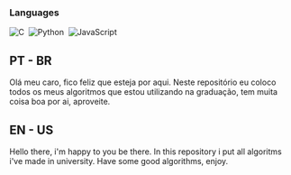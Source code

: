 ### Languages
![C](https://img.shields.io/badge/C-00599C?style=for-the-badge&logo=c&logoColor=white)&nbsp;
![Python](https://img.shields.io/badge/Python-14354C?style=for-the-badge&logo=python&logoColor=white)&nbsp;
![JavaScript](https://img.shields.io/badge/JavaScript-F7DF1E?style=for-the-badge&logo=javascript&logoColor=black)&nbsp;

## PT - BR
Olá meu caro, fico feliz que esteja por aqui. Neste repositório eu coloco todos os meus algoritmos que estou utilizando na graduação, tem muita coisa boa por ai, aproveite.

## EN - US
Hello there, i'm happy to you be there. In this repository i put all algoritms i've made in university. Have some good algorithms, enjoy.
